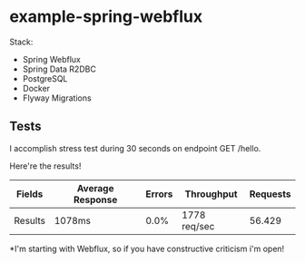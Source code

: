 # example-spring-webflux

Stack:
 - Spring Webflux
 - Spring Data R2DBC
 - PostgreSQL
 - Docker
 - Flyway Migrations


## Tests

I accomplish stress test during 30 seconds on endpoint GET /hello.

Here're the results!

Fields | Average Response | Errors | Throughput | Requests
--- | --- | --- | --- |--- 
 Results | 1078ms | 0.0% | 1778 req/sec | 56.429 
 

*I'm starting with Webflux, so if you have constructive criticism i'm open!
